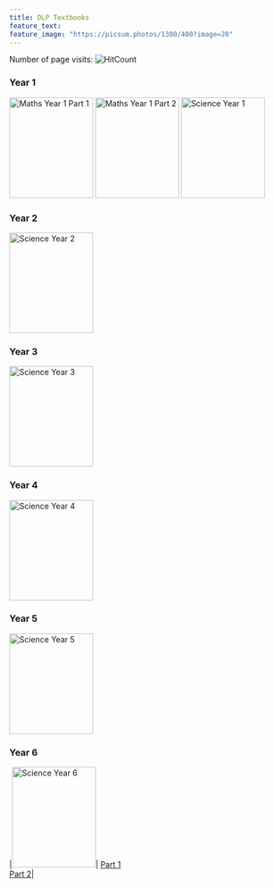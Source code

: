 ```yaml
---
title: DLP Textbooks
feature_text: 
feature_image: "https://picsum.photos/1300/400?image=20"
---
```


Number of page visits: ![HitCount](https://hits.dwyl.com/multilingual-malaysian/SRJKC_resources.svg?style=flat)

### Year 1
<a href="/SRJKC_resources/doc/dlp/MATHEMATICS Y1 - PART 1.pdf" target="_blank"><img src="/SRJKC_resources/assets/images/maths1_p1.png" alt="Maths Year 1 Part 1" width="150" height="180"></a>
<a href="/SRJKC_resources/doc/dlp/MATHEMATICS Y1 - PART 1.pdf" target="_blank"><img src="/SRJKC_resources/assets/images/maths1_p2.png" alt="Maths Year 1 Part 2" width="150" height="180"></a>
<a href="https://drive.google.com/file/d/15z8NP7MDgraXuqY1JGNuxaFKJxk5oVlW/view?usp=share_link" target="_blank"><img src="/SRJKC_resources/assets/images/science1.png" alt="Science Year 1" width="150" height="180"></a>

### Year 2
<a href="https://drive.google.com/file/d/15z8NP7MDgraXuqY1JGNuxaFKJxk5oVlW/view?usp=share_link" target="_blank"><img src="/SRJKC_resources/assets/images/science2.png" alt="Science Year 2" width="150" height="180"></a>

### Year 3
<a href="https://drive.google.com/file/d/15z8NP7MDgraXuqY1JGNuxaFKJxk5oVlW/view?usp=share_link" target="_blank"><img src="/SRJKC_resources/assets/images/science3.png" alt="Science Year 3" width="150" height="180"></a>

### Year 4
<a href="https://drive.google.com/file/d/15z8NP7MDgraXuqY1JGNuxaFKJxk5oVlW/view?usp=share_link" target="_blank"><img src="/SRJKC_resources/assets/images/science4.png" alt="Science Year 4" width="150" height="180"></a>

### Year 5
<a href="https://drive.google.com/file/d/15z8NP7MDgraXuqY1JGNuxaFKJxk5oVlW/view?usp=share_link" target="_blank"><img src="/SRJKC_resources/assets/images/science5.png" alt="Science Year 5" width="150" height="180"></a>

### Year 6
|<img src="/SRJKC_resources/assets/images/science6.png" alt="Science Year 6" width="150" height="180">| <a href="https://gurubesar.my/wp-content/uploads/2022/03/SCIENCE-Y6-SK-SEMAKAN-2017-PART-1.pdf" target="_blank">Part 1</a> <br> <a href="" target="_blank">Part 2</a>|
